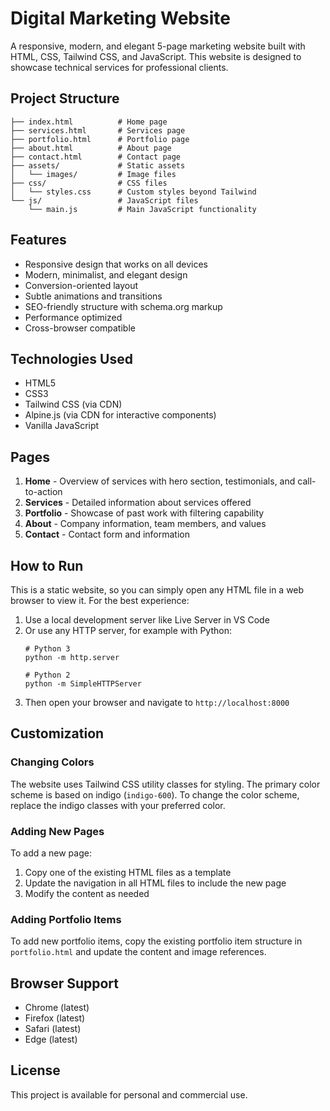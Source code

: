 # Digital Marketing Website

A responsive, modern, and elegant 5-page marketing website built with HTML, CSS, Tailwind CSS, and JavaScript. This website is designed to showcase technical services for professional clients.

## Project Structure

```
├── index.html          # Home page
├── services.html       # Services page
├── portfolio.html      # Portfolio page
├── about.html          # About page
├── contact.html        # Contact page
├── assets/             # Static assets
│   └── images/         # Image files
├── css/                # CSS files
│   └── styles.css      # Custom styles beyond Tailwind
└── js/                 # JavaScript files
    └── main.js         # Main JavaScript functionality
```

## Features

- Responsive design that works on all devices
- Modern, minimalist, and elegant design
- Conversion-oriented layout
- Subtle animations and transitions
- SEO-friendly structure with schema.org markup
- Performance optimized
- Cross-browser compatible

## Technologies Used

- HTML5
- CSS3
- Tailwind CSS (via CDN)
- Alpine.js (via CDN for interactive components)
- Vanilla JavaScript

## Pages

1. **Home** - Overview of services with hero section, testimonials, and call-to-action
2. **Services** - Detailed information about services offered
3. **Portfolio** - Showcase of past work with filtering capability
4. **About** - Company information, team members, and values
5. **Contact** - Contact form and information

## How to Run

This is a static website, so you can simply open any HTML file in a web browser to view it. For the best experience:

1. Use a local development server like Live Server in VS Code
2. Or use any HTTP server, for example with Python:
   ```
   # Python 3
   python -m http.server
   
   # Python 2
   python -m SimpleHTTPServer
   ```
3. Then open your browser and navigate to `http://localhost:8000`

## Customization

### Changing Colors

The website uses Tailwind CSS utility classes for styling. The primary color scheme is based on indigo (`indigo-600`). To change the color scheme, replace the indigo classes with your preferred color.

### Adding New Pages

To add a new page:

1. Copy one of the existing HTML files as a template
2. Update the navigation in all HTML files to include the new page
3. Modify the content as needed

### Adding Portfolio Items

To add new portfolio items, copy the existing portfolio item structure in `portfolio.html` and update the content and image references.

## Browser Support

- Chrome (latest)
- Firefox (latest)
- Safari (latest)
- Edge (latest)

## License

This project is available for personal and commercial use.